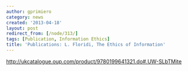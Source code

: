 ```yaml
---
author: gprimiero
category: news
created: '2013-04-18'
layout: post
redirect_from: [/node/313/]
tags: [Publication, Information Ethics]
title: 'Publications: L. Floridi, The Ethics of Information'
---
```

<http://ukcatalogue.oup.com/product/9780199641321.do#.UW-SLbTMite>

